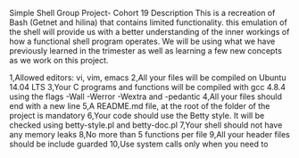 Simple Shell Group Project- Cohort 19
Description
This is a recreation of Bash (Getnet and hilina) that contains limited functionality. this emulation of the shell will provide us with a better understanding of the inner workings of how a functional shell program operates. We will be using what we have previously learned in the trimester as well as learning a few new concepts as we work on this project.

1,Allowed editors: vi, vim, emacs
2,All your files will be compiled on Ubuntu 14.04 LTS
3,Your C programs and functions will be compiled with gcc 4.8.4 using the flags -Wall -Werror -Wextra and -pedantic
4,All your files should end with a new line
5,A README.md file, at the root of the folder of the project is mandatory
6,Your code should use the Betty style. It will be checked using betty-style.pl and betty-doc.pl
7,Your shell should not have any memory leaks
8,No more than 5 functions per file
9,All your header files should be include guarded
10,Use system calls only when you need to

